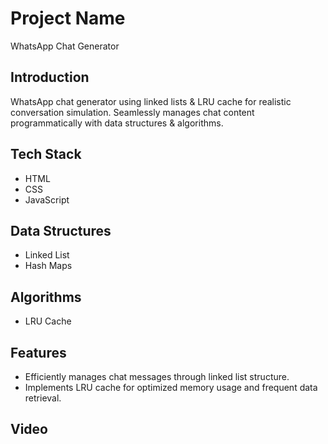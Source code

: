 # Project Name
WhatsApp Chat Generator


## Introduction
WhatsApp chat generator using linked lists & LRU cache for realistic conversation simulation. Seamlessly manages chat content programmatically with data structures & algorithms.
 

## Tech Stack
- HTML
- CSS
- JavaScript

## Data Structures
- Linked List
- Hash Maps

## Algorithms
- LRU Cache


## Features
- Efficiently manages chat messages through linked list structure.
- Implements LRU cache for optimized memory usage and frequent data retrieval.


## Video
